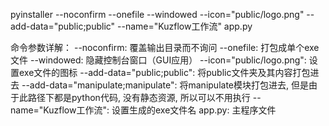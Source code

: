 pyinstaller --noconfirm --onefile --windowed --icon="public/logo.png" --add-data="public;public" --name="Kuzflow工作流" app.py

命令参数详解：
--noconfirm: 覆盖输出目录而不询问
--onefile: 打包成单个exe文件
--windowed: 隐藏控制台窗口（GUI应用）
--icon="public/logo.png": 设置exe文件的图标
--add-data="public;public": 将public文件夹及其内容打包进去
--add-data="manipulate;manipulate": 将manipulate模块打包进去, 但是由于此路径下都是python代码, 没有静态资源, 所以可以不用执行
--name="Kuzflow工作流": 设置生成的exe文件名
app.py: 主程序文件
